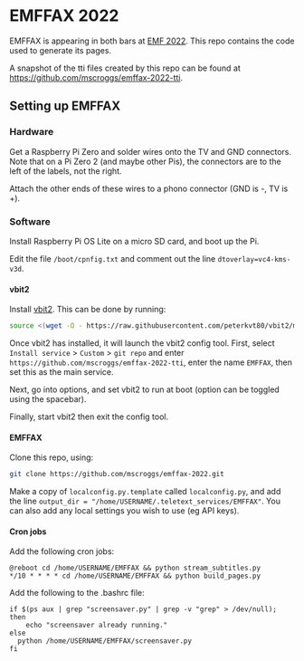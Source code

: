 # EMFFAX 2022

EMFFAX is appearing in both bars at [EMF 2022](https://emfcamp.org). This repo contains the
code used to generate its pages.

A snapshot of the tti files created by this repo can be found at
https://github.com/mscroggs/emffax-2022-tti.

## Setting up EMFFAX

### Hardware

Get a Raspberry Pi Zero and solder wires onto the TV and GND
connectors. Note that on a Pi Zero 2 (and maybe other Pis), the connectors
are to the left of the labels, not the right.

Attach the other ends of these wires to a phono connector (GND is -, TV is +).

### Software

Install Raspberry Pi OS Lite on a micro SD card, and boot up the Pi.

Edit the file `/boot/cpnfig.txt` and comment out the line `dtoverlay=vc4-kms-v3d`.

#### vbit2

Install [vbit2](https://github.com/peterkvt80/vbit2). This can be done by running:

```bash
source <(wget -O - https://raw.githubusercontent.com/peterkvt80/vbit2/master/getvbit2)
```

Once vbit2 has installed, it will launch the vbit2 config tool. First,
select `Install service` > `Custom` > `git repo` and enter
`https://github.com/mscroggs/emffax-2022-tti`, enter the name `EMFFAX`,
then set this as the main service.

Next, go into options, and set vbit2 to run at boot (option can be toggled
using the spacebar).

Finally, start vbit2 then exit the config tool.

#### EMFFAX

Clone this repo, using:

```bash
git clone https://github.com/mscroggs/emffax-2022.git
```

Make a copy of `localconfig.py.template` called `localconfig.py`, and add the line
`output_dir = "/home/USERNAME/.teletext_services/EMFFAX"`. You can also add any
local settings you wish to use (eg API keys).

#### Cron jobs

Add the following cron jobs:

```
@reboot cd /home/USERNAME/EMFFAX && python stream_subtitles.py
*/10 * * * * cd /home/USERNAME/EMFFAX && python build_pages.py
```

Add the following to the .bashrc file:

```
if $(ps aux | grep "screensaver.py" | grep -v "grep" > /dev/null); then
    echo "screensaver already running."
else
  python /home/USERNAME/EMFFAX/screensaver.py
fi
```
